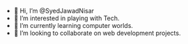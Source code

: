 - 👋 Hi, I’m @SyedJawadNisar
- 👀 I’m interested in playing with Tech.
- 🌱 I’m currently learning computer worlds.
- 💞️ I’m looking to collaborate on web development projects.

<!---
- 📫 How to reach me .
SyedJawadNisar/SyedJawadNisar is a ✨ special ✨ repository because its `README.md` (this file) appears on your GitHub profile.
You can click the Preview link to take a look at your changes.
--->
